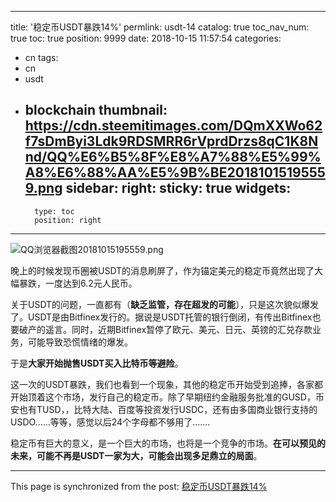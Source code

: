 
---
title: '稳定币USDT暴跌14%'
permlink: usdt-14
catalog: true
toc_nav_num: true
toc: true
position: 9999
date: 2018-10-15 11:57:54
categories:
- cn
tags:
- cn
- usdt
- blockchain
thumbnail: https://cdn.steemitimages.com/DQmXXWo62f7sDmByi3Ldk9RDSMRR6rVprdDrzs8qC1K8Nnd/QQ%E6%B5%8F%E8%A7%88%E5%99%A8%E6%88%AA%E5%9B%BE20181015195559.png
sidebar:
    right:
        sticky: true
widgets:
    -
        type: toc
        position: right
---


![QQ浏览器截图20181015195559.png](https://cdn.steemitimages.com/DQmXXWo62f7sDmByi3Ldk9RDSMRR6rVprdDrzs8qC1K8Nnd/QQ%E6%B5%8F%E8%A7%88%E5%99%A8%E6%88%AA%E5%9B%BE20181015195559.png)

晚上的时候发现币圈被USDT的消息刷屏了，作为锚定美元的稳定币竟然出现了大幅暴跌，一度达到6.2元人民币。

关于USDT的问题，一直都有（**缺乏监管，存在超发的可能**），只是这次貌似爆发了。USDT是由Bitfinex发行的。据说是USDT托管的银行倒闭，有传出Bitfinex也要破产的遥言。同时，近期Bitfinex暂停了欧元、美元、日元、英镑的汇兑存款业务，可能导致恐慌情绪的爆发。

于是**大家开始抛售USDT买入比特币等避险**。

这一次的USDT暴跌，我们也看到一个现象，其他的稳定币开始受到追捧，各家都开始顶着这个市场，发行自己的稳定币。除了早期纽约金融服务批准的GUSD，币安也有TUSD，，比特大陆、百度等投资发行USDC，还有由多国商业银行支持的USDO......等等，感觉以后24个字母都不够用了.......

稳定币有巨大的意义，是一个巨大的市场，也将是一个竞争的市场。**在可以预见的未来，可能不再是USDT一家为大，可能会出现多足鼎立的局面**。

- - -

This page is synchronized from the post: [稳定币USDT暴跌14%](https://steemit.com/@yellowbird/usdt-14)
